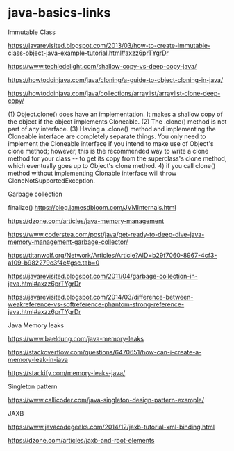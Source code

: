 # java-basics-links

Immutable Class

https://javarevisited.blogspot.com/2013/03/how-to-create-immutable-class-object-java-example-tutorial.html#axzz6prTYgrDr

https://www.techiedelight.com/shallow-copy-vs-deep-copy-java/

https://howtodoinjava.com/java/cloning/a-guide-to-object-cloning-in-java/

https://howtodoinjava.com/java/collections/arraylist/arraylist-clone-deep-copy/

(1) Object.clone() does have an implementation. It makes a shallow copy of the object if the object implements Cloneable. 
(2) The .clone() method is not part of any interface. 
(3) Having a .clone() method and implementing the Cloneable interface are completely separate things. 
You only need to implement the Cloneable interface if you intend to make use of Object's clone method; however, 
this is the recommended way to write a clone method for your class -- 
to get its copy from the superclass's clone method, which eventually goes up to Object's clone method.
4) if you call clone() method without implementing Clonable interface will throw CloneNotSupportedException.

Garbage collection

finalize()
https://blog.jamesdbloom.com/JVMInternals.html

https://dzone.com/articles/java-memory-management

https://www.coderstea.com/post/java/get-ready-to-deep-dive-java-memory-management-garbage-collector/

https://titanwolf.org/Network/Articles/Article?AID=b29f7060-8967-4cf3-a109-b982279c3f4e#gsc.tab=0

https://javarevisited.blogspot.com/2011/04/garbage-collection-in-java.html#axzz6prTYgrDr

https://javarevisited.blogspot.com/2014/03/difference-between-weakreference-vs-softreference-phantom-strong-reference-java.html#axzz6prTYgrDr

Java Memory leaks

https://www.baeldung.com/java-memory-leaks

https://stackoverflow.com/questions/6470651/how-can-i-create-a-memory-leak-in-java

https://stackify.com/memory-leaks-java/

Singleton pattern

https://www.callicoder.com/java-singleton-design-pattern-example/

JAXB

https://www.javacodegeeks.com/2014/12/jaxb-tutorial-xml-binding.html

https://dzone.com/articles/jaxb-and-root-elements

